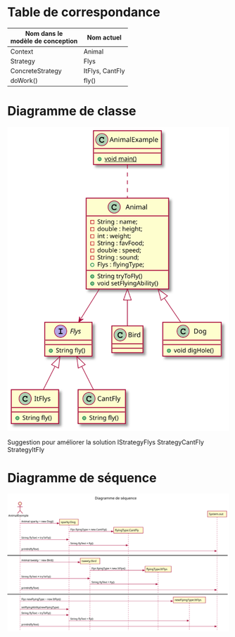 # Table de correspondance

|Nom dans le <br>modèle de conception | Nom actuel |
|-|-|
|Context| Animal |
|Strategy| Flys |
|ConcreteStrategy| ItFlys, CantFly |
|doWork()| fly() |

# Diagramme de classe

![DCL](README/DCL.svg)

Suggestion pour améliorer la solution
IStrategyFlys
StrategyCantFly
StrategyItFly

# Diagramme de séquence
![DSS](README/DSS.svg)